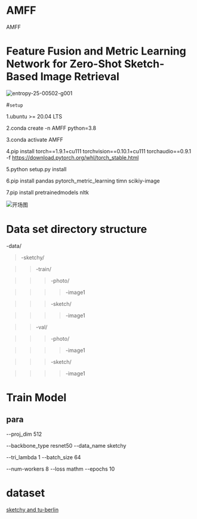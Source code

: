 # AMFF
AMFF
# Feature Fusion and Metric Learning Network for Zero-Shot Sketch-Based Image Retrieval
![entropy-25-00502-g001](https://user-images.githubusercontent.com/93024130/232699853-715b279d-51d2-47f7-a576-fa7a51914085.png)


#`setup`

1.ubuntu >= 20.04 LTS

2.conda create -n AMFF python=3.8

3.conda activate AMFF

4.pip install torch==1.9.1+cu111 torchvision==0.10.1+cu111 torchaudio==0.9.1 -f https://download.pytorch.org/whl/torch_stable.html

5.python setup.py install

6.pip install pandas pytorch_metric_learning timn scikiy-image

7.pip install pretrainedmodels nltk

![开场图](https://user-images.githubusercontent.com/93024130/232704514-9df9aa0d-b9f4-4401-972d-dab5a0deed06.png)

# Data set directory structure
-data/  
>-sketchy/   

>>-train/

>>>-photo/

>>>>-image1

>>>-sketch/

>>>>-image1   

>>-val/

>>>-photo/

>>>>-image1

>>>-sketch/

>>>>-image1
# Train Model 

## para 

--proj_dim 512 

--backbone_type resnet50 --data_name sketchy 

--tri_lambda 1 --batch_size 64 

--num-workers 8 --loss mathm --epochs 10

# dataset
[sketchy and tu-berlin](https://drive.google.com/drive/folders/1lce41k7cGNUOwzt-eswCeahDLWG6Cdk0?usp=sharing)
